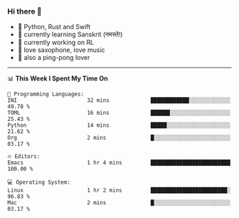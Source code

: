 ### Hi there 👋

- 📙 Python, Rust and Swift
- 🌱 currently learning Sanskrit (नमस्ते!)
- 🔭 currently working on RL
- 🎷 love saxophone, love music
- 🏓 also a ping-pong lover

<!--
**ZiqinGong/ZiqinGong** is a ✨ _special_ ✨ repository because its `README.md` (this file) appears on your GitHub profile.

Here are some ideas to get you started:

- 🔭 I’m currently working on ...
- 🌱 I’m currently learning ...
- 👯 I’m looking to collaborate on ...
- 🤔 I’m looking for help with ...
- 💬 Ask me about ...
- 📫 gongzq0301@sjtu.edu.cn
- 😄 Pronouns: ...
- ⚡ Fun fact: ...
-->

---

<!--START_SECTION:waka-->
📊 **This Week I Spent My Time On** 

```text
💬 Programming Languages: 
INI                      32 mins             ████████████░░░░░░░░░░░░░   49.78 % 
TOML                     16 mins             ██████░░░░░░░░░░░░░░░░░░░   25.43 % 
Python                   14 mins             █████░░░░░░░░░░░░░░░░░░░░   21.62 % 
Org                      2 mins              █░░░░░░░░░░░░░░░░░░░░░░░░   03.17 % 

🔥 Editors: 
Emacs                    1 hr 4 mins         █████████████████████████   100.00 % 

💻 Operating System: 
Linux                    1 hr 2 mins         ████████████████████████░   96.83 % 
Mac                      2 mins              █░░░░░░░░░░░░░░░░░░░░░░░░   03.17 % 
```


<!--END_SECTION:waka-->
